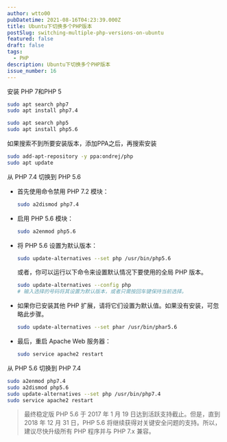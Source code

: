 ```yaml
---
author: wtto00
pubDatetime: 2021-08-16T04:23:39.000Z
title: Ubuntu下切换多个PHP版本
postSlug: switching-multiple-php-versions-on-ubuntu
featured: false
draft: false
tags:
  - PHP
description: Ubuntu下切换多个PHP版本
issue_number: 16
---
```


安装 PHP 7和PHP 5

```bash
sudo apt search php7
sudo apt install php7.4

sudo apt search php5
sudo apt install php5.6
```

如果搜索不到所要安装版本，添加PPA之后，再搜索安装

```bash
sudo add-apt-repository -y ppa:ondrej/php
sudo apt update

```

从 PHP 7.4 切换到 PHP 5.6

- 首先使用命令禁用 PHP 7.2 模块：

  ```bash
  sudo a2dismod php7.4
  ```

- 启用 PHP 5.6 模块：

  ```bash
  sudo a2enmod php5.6
  ```

- 将 PHP 5.6 设置为默认版本：

  ```bash
  sudo update-alternatives --set php /usr/bin/php5.6
  ```

  或者，你可以运行以下命令来设置默认情况下要使用的全局 PHP 版本。

  ```bash
  sudo update-alternatives --config php
  # 输入选择的号码将其设置为默认版本，或者只需按回车键保持当前选择。
  ```

- 如果你已安装其他 PHP 扩展，请将它们设置为默认值。如果没有安装，可忽略此步骤。

  ```bash
  sudo update-alternatives --set phar /usr/bin/phar5.6
  ```

- 最后，重启 Apache Web 服务器：

  ```bash
  sudo service apache2 restart
  ```

从 PHP 5.6 切换到 PHP 7.4

```bash
sudo a2enmod php7.4
sudo a2dismod php5.6
sudo update-alternatives --set php /usr/bin/php7.4
sudo service apache2 restart
```

> 最终稳定版 PHP 5.6 于 2017 年 1 月 19 日达到活跃支持截止。但是，直到 2018 年 12 月 31 日，PHP 5.6 将继续获得对关键安全问题的支持。所以，建议尽快升级所有 PHP 程序并与 PHP 7.x 兼容。
